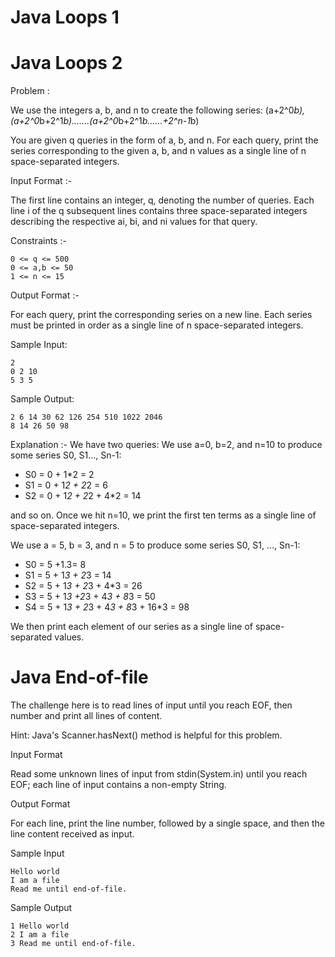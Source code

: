 # Java Loops 1

# Java Loops 2

Problem :

We use the integers a, b, and n to create the following series:
(a+2^0*b), (a+2^0*b+2^1*b).......(a+2^0*b+2^1*b......+2^n-1*b)

You are given q queries in the form of a, b, and n. For each query, print the series corresponding to the given a, b,
and n values as a single line of n space-separated integers.

Input Format :-

The first line contains an integer, q, denoting the number of queries.
Each line i of the q subsequent lines contains three space-separated integers describing the respective ai, bi, and ni
values for that query.

Constraints :-

```
0 <= q <= 500
0 <= a,b <= 50
1 <= n <= 15
```

Output Format :-

For each query, print the corresponding series on a new line. Each series must be printed in order as a single line of n
space-separated integers.

Sample Input:

```
2
0 2 10
5 3 5
```

Sample Output:

```
2 6 14 30 62 126 254 510 1022 2046
8 14 26 50 98
```

Explanation :-
We have two queries:
We use a=0, b=2, and n=10 to produce some series S0, S1..., Sn-1:

- S0 = 0 + 1*2 = 2
- S1 = 0 + 1*2 + 2*2 = 6
- S2 = 0 + 1*2 + 2*2 + 4*2 = 14

and so on.
Once we hit n=10, we print the first ten terms as a single line of space-separated integers.

We use a = 5, b = 3, and n = 5 to produce some series S0, S1, ..., Sn-1:

- S0 = 5 +1.3= 8
- S1 = 5 + 1*3 + 2*3 = 14
- S2 = 5 + 1*3 + 2*3 + 4*3 = 26
- S3 = 5 + 1*3 +2*3 + 4*3 + 8*3 = 50
- S4 = 5 + 1*3 + 2*3 + 4*3 + 8*3 + 16*3 = 98

We then print each element of our series as a single line of space-separated values.

# Java End-of-file

The challenge here is to read lines of input until you reach EOF, then number and print all lines of content.

Hint: Java's Scanner.hasNext() method is helpful for this problem.

Input Format

Read some unknown lines of input from stdin(System.in) until you reach EOF; each line of input contains a non-empty
String.

Output Format

For each line, print the line number, followed by a single space, and then the line content received as input.

Sample Input

```
Hello world
I am a file
Read me until end-of-file.
```

Sample Output

```
1 Hello world
2 I am a file
3 Read me until end-of-file.
```